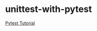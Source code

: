 # unittest-with-pytest

[Pytest Tutorial](https://towardsdatascience.com/getting-started-unit-testing-with-pytest-9cba6d366d61)
